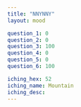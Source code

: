 ```yaml
---
title: "NNYNNY"
layout: mood

question_1: 0
question_2: 0
question_3: 100
question_4: 0
question_5: 0
question_6: 100

iching_hex: 52
iching_name: Mountain
iching_desc: 
---
```

